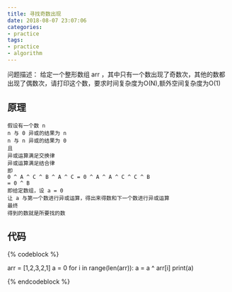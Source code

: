 ```yaml
---
title: 寻找奇数出现
date: 2018-08-07 23:07:06
categories:
- practice
tags:
- practice
- algorithm
---
```

问题描述：
给定一个整形数组 arr ，其中只有一个数出现了奇数次，其他的数都出现了偶数次，请打印这个数，要求时间复杂度为O(N),额外空间复杂度为O(1)
<!-- more -->
## 原理

	假设有一个数 n
	n 与 0 异或的结果为 n
	n 与 n 异或的结果为 0
	且
	异或运算满足交换律
	异或运算满足结合律
	即
	0 ^ A ^ C ^ B ^ A ^ C = 0 ^ A ^ A ^ C ^ C ^ B
	= 0 ^ B
	即给定数组，设 a = 0
	让 a 与第一个数进行异或运算，得出来得数和下一个数进行异或运算
	最终
	得到的数就是所要找的数
	
## 代码
{% codeblock %}

arr = [1,2,3,2,1]
a = 0
for i in range(len(arr)):
    a = a ^ arr[i]
print(a)

{% endcodeblock %}

